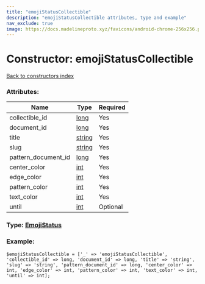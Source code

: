 ```yaml
---
title: "emojiStatusCollectible"
description: "emojiStatusCollectible attributes, type and example"
nav_exclude: true
image: https://docs.madelineproto.xyz/favicons/android-chrome-256x256.png
---
```

# Constructor: emojiStatusCollectible  
[Back to constructors index](/API_docs/constructors/index.html)



### Attributes:

| Name     |    Type       | Required |
|----------|---------------|----------|
|collectible\_id|[long](/API_docs/types/long.html) | Yes|
|document\_id|[long](/API_docs/types/long.html) | Yes|
|title|[string](/API_docs/types/string.html) | Yes|
|slug|[string](/API_docs/types/string.html) | Yes|
|pattern\_document\_id|[long](/API_docs/types/long.html) | Yes|
|center\_color|[int](/API_docs/types/int.html) | Yes|
|edge\_color|[int](/API_docs/types/int.html) | Yes|
|pattern\_color|[int](/API_docs/types/int.html) | Yes|
|text\_color|[int](/API_docs/types/int.html) | Yes|
|until|[int](/API_docs/types/int.html) | Optional|



### Type: [EmojiStatus](/API_docs/types/EmojiStatus.html)


### Example:

```
$emojiStatusCollectible = ['_' => 'emojiStatusCollectible', 'collectible_id' => long, 'document_id' => long, 'title' => 'string', 'slug' => 'string', 'pattern_document_id' => long, 'center_color' => int, 'edge_color' => int, 'pattern_color' => int, 'text_color' => int, 'until' => int];
```  
